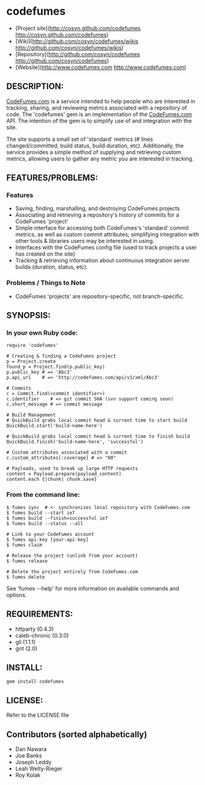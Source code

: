 # codefumes

* [Project site](http://cosyn.github.com/codefumes http://cosyn.github.com/codefumes)
* [Wiki](http://github.com/cosyn/codefumes/wikis http://github.com/cosyn/codefumes/wikis)
* [Repository](http://github.com/cosyn/codefumes http://github.com/cosyn/codefumes)
* [Website](http://www.codefumes.com http://www.codefumes.com)

## DESCRIPTION:

[CodeFumes.com](http://codefumes.com) is a service intended to help
people who are interested in tracking, sharing, and reviewing metrics
associated with a repository of code.  The 'codefumes' gem is an
implementation of the [CodeFumes.com](http://codefumes.com) API.
The intention of the gem is to simplify use of and integration with
the site.

The site supports a small set of 'standard' metrics (# lines
changed/committed, build status, build duration, etc).  Additionally,
the service provides a simple method of supplying and retrieving
custom metrics, allowing users to gather any metric you are interested
in tracking.

## FEATURES/PROBLEMS:

### Features

* Saving, finding, marshalling, and destroying CodeFumes
  projects
* Associating and retrieving a repository's history of commits for a
  CodeFumes 'project'
* Simple interface for accessing both CodeFumes's 'standard' commit
  metrics, as well as custom commit attributes; simplifying
  integration with other tools & libraries users may be interested in
  using.
* Interfaces with the CodeFumes config file (used to track projects a
  user has created on the site)
* Tracking & retrieving information about continuous integration server
  builds (duration, status, etc).

### Problems / Things to Note

* CodeFumes 'projects' are repository-specific, not branch-specific.

## SYNOPSIS:

### In your own Ruby code:

    require 'codefumes'

    # Creating & finding a CodeFumes project
    p = Project.create
    found_p = Project.find(p.public_key)
    p.public_key # => 'Abc3'
    p.api_uri    # => 'http://codefumes.com/api/v1/xml/Abc3'

    # Commits
    c = Commit.find(<commit identifier>)
    c.identifier    # => git commit SHA (svn support coming soon)
    c.short_message # => commit message

    # Build Management
    # QuickBuild grabs local commit head & current time to start build
    QuickBuild.start('build-name-here')

    # QuickBuild grabs local commit head & current time to finish build
    QuickBuild.finish('build-name-here', 'successful')

    # Custom attributes associated with a commit
    c.custom_attributes[:coverage] # => "80"

    # Payloads, used to break up large HTTP requests
    content = Payload.prepare(payload_content)
    content.each {|chunk| chunk.save}

### From the command line:

    $ fumes sync  # <- synchronizes local repository with CodeFumes.com
    $ fumes build --start ie7
    $ fumes build --finish=successful ie7
    $ fumes build --status --all

    # Link to your CodeFumes account
    $ fumes api-key [your-api-key]
    $ fumes claim

    # Release the project (unlink from your account)
    $ fumes release

    # Delete the project entirely from CodeFumes.com
    $ fumes delete

See 'fumes --help' for more information on available commands and options.

## REQUIREMENTS:

* httparty (0.4.3)
* caleb-chronic (0.3.0)
* gli (1.1.1)
* grit (2.0)

## INSTALL:

    gem install codefumes

## LICENSE:

Refer to the LICENSE file

## Contributors (sorted alphabetically)

* Dan Nawara
* Joe Banks
* Joseph Leddy
* Leah Welty-Rieger
* Roy Kolak
